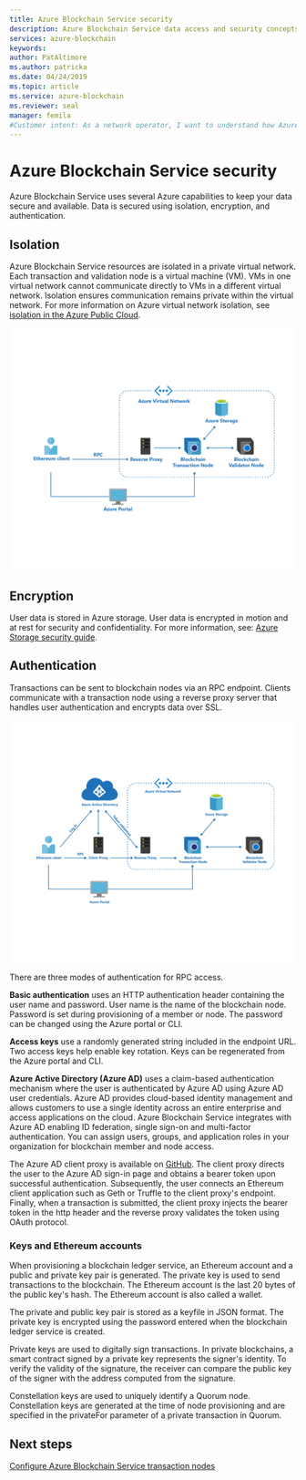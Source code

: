 ```yaml
---
title: Azure Blockchain Service security
description: Azure Blockchain Service data access and security concepts
services: azure-blockchain
keywords: 
author: PatAltimore
ms.author: patricka
ms.date: 04/24/2019
ms.topic: article
ms.service: azure-blockchain
ms.reviewer: seal
manager: femila
#Customer intent: As a network operator, I want to understand how Azure Blockchain Service implements data access and security
---
```


# Azure Blockchain Service security

Azure Blockchain Service uses several Azure capabilities to keep your data secure and available. Data is secured using isolation, encryption, and authentication.

## Isolation

Azure Blockchain Service resources are isolated in a private virtual network. Each transaction and validation node is a virtual machine (VM). VMs in one virtual network cannot communicate directly to VMs in a different virtual network. Isolation ensures communication remains private within the virtual network. For more information on Azure virtual network isolation, see [isolation in the Azure Public Cloud](../../security/azure-isolation.md#networking-isolation).

![VNET diagram](./media/data-security/vnet.png)

## Encryption

User data is stored in Azure storage. User data is encrypted in motion and at rest for security and confidentiality. For more information, see: [Azure Storage security guide](../../storage/common/storage-security-guide.md).

## Authentication

Transactions can be sent to blockchain nodes via an RPC endpoint. Clients communicate with a transaction node using a reverse proxy server that handles user authentication and encrypts data over SSL.

![Authentication diagram](./media/data-security/authentication.png)

There are three modes of authentication for RPC access.

**Basic authentication** uses an HTTP authentication header containing the user name and password. User name is the name of the blockchain node. Password is set during provisioning of a member or node. The password can be changed using the Azure portal or CLI.

**Access keys** use a randomly generated string included in the endpoint URL. Two access keys help enable key rotation. Keys can be regenerated from the Azure portal and CLI.

**Azure Active Directory (Azure AD)** uses a claim-based authentication mechanism where the user is authenticated by Azure AD using Azure AD user credentials. Azure AD provides cloud-based identity management and allows customers to use a single identity across an entire enterprise and access applications on the cloud. Azure Blockchain Service integrates with Azure AD enabling ID federation, single sign-on and multi-factor authentication. You can assign users, groups, and application roles in your organization for blockchain member and node access.

The Azure AD client proxy is available on [GitHub](https://github.com/Microsoft/azure-blockchain-connector/releases). The client proxy directs the user to the Azure AD sign-in page and obtains a bearer token upon successful authentication. Subsequently, the user connects an Ethereum client application such as Geth or Truffle to the client proxy's endpoint. Finally, when a transaction is submitted, the client proxy injects the bearer token in the http header and the reverse proxy validates the token using OAuth protocol.

### Keys and Ethereum accounts

When provisioning a blockchain ledger service, an Ethereum account and a public and private key pair is generated. The private key is used to send transactions to the blockchain. The Ethereum account is the last 20 bytes of the public key's hash. The Ethereum account is also called a wallet.

The private and public key pair is stored as a keyfile in JSON format. The private key is encrypted using the password entered when the blockchain ledger service is created.

Private keys are used to digitally sign transactions. In private blockchains, a smart contract signed by a private key represents the
signer's identity. To verify the validity of the signature, the receiver can compare the public key of the signer with the address
computed from the signature.

Constellation keys are used to uniquely identify a Quorum node. Constellation keys are generated at the time of node provisioning and are specified in the privateFor parameter of a private transaction in Quorum.

## Next steps

[Configure Azure Blockchain Service transaction nodes](configure-transaction-nodes.md)
